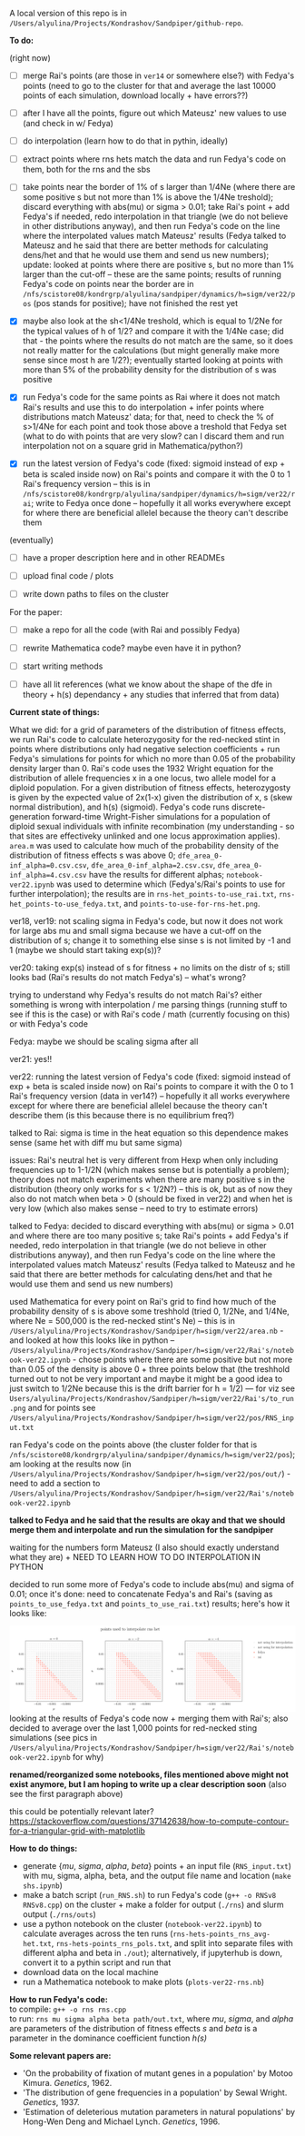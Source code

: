 A local version of this repo is in `/Users/alyulina/Projects/Kondrashov/Sandpiper/github-repo`.

**To do:**

(right now)

- [ ] merge Rai's points (are those in `ver14` or somewhere else?) with Fedya's points (need to go to the cluster for that and average the last 10000 points of each simulation, download locally + have errors??)
- [ ] after I have all the points, figure out which Mateusz' new values to use (and check in w/ Fedya)
- [ ] do interpolation (learn how to do that in pythin, ideally)
- [ ] extract points where rns hets match the data and run Fedya's code on them, both for the rns and the sbs  

- [ ] take points near the border of 1% of s larger than 1/4Ne (where there are some positive s but not more than 1% is above the 1/4Ne treshold); discard everything with abs(mu) or sigma > 0.01; take Rai's point + add Fedya's if needed, redo interpolation in that triangle (we do not believe in other distributions anyway), and then run Fedya's code on the line where the interpolated values match Mateusz' results (Fedya talked to Mateusz and he said that there are better methods for calculating dens/het and that he would use them and send us new numbers); update: looked at points where there are positive s, but no more than 1% larger than the cut-off – these are the same points; results of running Fedya's code on points near the border are in `/nfs/scistore08/kondrgrp/alyulina/sandpiper/dynamics/h=sigm/ver22/pos` (pos stands for positive); have not finished the rest yet
- [x] maybe also look at the sh<1/4Ne treshold, which is equal to 1/2Ne for the typical values of h of 1/2? and compare it with the 1/4Ne case; did that - the points where the results do not match are the same, so it does not really matter for the calculations (but might generally make more sense since most h are 1/2?); eventually started looking at points with more than 5% of the probability density for the distribution of s was positive
- [x] run Fedya's code for the same points as Rai where it does not match Rai's results and use this to do interpolation + infer points where distributions match Mateusz' data; for that, need to check the % of s>1/4Ne for each point and took those above a treshold that Fedya set (what to do with points that are very slow? can I discard them and run interpolation not on a square grid in Mathematica/python?)
- [x] run the latest version of Fedya's code (fixed: sigmoid instead of exp + beta is scaled inside now) on Rai's points and compare it with the 0 to 1 Rai's frequency version – this is in `/nfs/scistore08/kondrgrp/alyulina/sandpiper/dynamics/h=sigm/ver22/rai`; write to Fedya once done – hopefully it all works everywhere except for where there are beneficial allelel because the theory can't describe them


(eventually)
- [ ] have a proper description here and in other READMEs
- [ ] upload final code / plots
- [ ] write down paths to files on the cluster


For the paper:
- [ ] make a repo for all the code (with Rai and possibly Fedya)
- [ ] rewrite Mathematica code? maybe even have it in python?
- [ ] start writing methods 
- [ ] have all lit references (what we know about the shape of the dfe in theory + h(s) dependancy + any studies that inferred that from data)


**Current state of things:**

What we did: for a grid of parameters of the distribution of fitness effects, we run Rai's code to calculate heterozygosity for the red-necked stint in points where distributions only had negative selection coefficients + run Fedya's simulations for points for which no more than 0.05 of the probability density larger than 0. Rai's code uses the 1932 Wright equation for the distribution of allele frequencies x in a one locus, two allele model for a diploid population. For a given distribution of fitness effects, heterozygosty is given by the expected value of 2x(1-x) given the distribution of x, s (skew normal distribution), and h(s) (sigmoid). Fedya's code runs discrete-generation forward-time Wright-Fisher simulations for a population of diploid sexual individuals with infinite recombination (my understanding - so that sites are effectiveky unlinked and one locus approximation applies). `area.m` was used to calculate how much of the probability density of the distribution of fitness effects s was above 0; `dfe_area_0-inf_alpha=0.csv.csv`, `dfe_area_0-inf_alpha=2.csv.csv`, `dfe_area_0-inf_alpha=4.csv.csv` have the results for different alphas; `notebook-ver22.ipynb` was used to determine which (Fedya's/Rai's points to use for further interpolation); the results are in `rns-het_points-to-use_rai.txt`, `rns-het_points-to-use_fedya.txt`, and `points-to-use-for-rns-het.png`.

ver18, ver19: not scaling sigma in Fedya's code, but now it does not work for large abs mu and small sigma because we have a cut-off on the distribution of s; change it to something else sinse s is not limited by -1 and 1 (maybe we should start taking exp(s))?

ver20: taking exp(s) instead of s for fitness + no limits on the distr of s; still looks bad (Rai's results do not match Fedya's) – what's wrong?

trying to understand why Fedya's results do not match Rai's? either something is wrong with interpolation / me parsing things (running stuff to see if this is the case) or with Rai's code / math (currently focusing on this) or with Fedya's code 

Fedya: maybe we should be scaling sigma after all

ver21: yes!!

ver22: running the latest version of Fedya's code (fixed: sigmoid instead of exp + beta is scaled inside now) on Rai's points to compare it with the 0 to 1 Rai's frequency version (data in ver14?) – hopefully it all works everywhere except for where there are beneficial allelel because the theory can't describe them (is this because there is no equilibrium freq?)

talked to Rai: sigma is time in the heat equation so this dependence makes sense (same het with diff mu but same sigma)

issues: Rai's neutral het is very different from Hexp when only including frequencies up to 1-1/2N (which makes sense but is potentially a problem);
theory does not match experiments when there are many positive s in the distribution (theory only works for s < 1/2N?) – this is ok, but as of now they also do not match when beta > 0 (should be fixed in ver22) and when het is very low (which also makes sense – need to try to estimate errors)

talked to Fedya: decided to discard everything with abs(mu) or sigma > 0.01 and where there are too many positive s; take Rai's points + add Fedya's if needed, redo interpolation in that triangle (we do not believe in other distributions anyway), and then run Fedya's code on the line where the interpolated values match Mateusz' results (Fedya talked to Mateusz and he said that there are better methods for calculating dens/het and that he would use them and send us new numbers)

used Mathematica for every point on Rai's grid to find how much of the probability density of s is above some treshhold (tried 0, 1/2Ne, and 1/4Ne, where Ne = 500,000 is the red-necked stint's Ne) – this is in `/Users/alyulina/Projects/Kondrashov/Sandpiper/h=sigm/ver22/area.nb` - and looked at how this looks like in python – `/Users/alyulina/Projects/Kondrashov/Sandpiper/h=sigm/ver22/Rai's/notebook-ver22.ipynb` - chose points where there are some positive but not more than 0.05 of the density is above 0 + three points below that (the treshhold turned out to not be very important and maybe it might be a good idea to just switch to 1/2Ne because this is the drift barrier for h = 1/2) — for viz see `Users/alyulina/Projects/Kondrashov/Sandpiper/h=sigm/ver22/Rai's/to_run.png` and for points see `/Users/alyulina/Projects/Kondrashov/Sandpiper/h=sigm/ver22/pos/RNS_input.txt`

ran Fedya's code on the points above (the cluster folder for that is `/nfs/scistore08/kondrgrp/alyulina/sandpiper/dynamics/h=sigm/ver22/pos`); am looking at the results now (in `/Users/alyulina/Projects/Kondrashov/Sandpiper/h=sigm/ver22/pos/out/`) - need to add a section to `/Users/alyulina/Projects/Kondrashov/Sandpiper/h=sigm/ver22/Rai's/notebook-ver22.ipynb`

**talked to Fedya and he said that the results are okay and that we should merge them and interpolate and run the simulation for the sandpiper**  
  
waiting for the numbers form Mateusz (I also should exactly understand what they are) + NEED TO LEARN HOW TO DO INTERPOLATION IN PYTHON

decided to run some more of Fedya's code to include abs(mu) and sigma of 0.01; once it's done: need to concatenate Fedya's and Rai's (saving as `points_to_use_fedya.txt` and `points_to_use_rai.txt`) results; here's how it looks like:

![alt text](points-to-use-for-rns-het.png)
looking at the results of Fedya's code now + merging them with Rai's; also decided to average over the last 1,000 points for red-necked sting simulations (see pics in `/Users/alyulina/Projects/Kondrashov/Sandpiper/h=sigm/ver22/Rai's/notebook-ver22.ipynb` for why)

**renamed/reorganized some notebooks, files mentioned above might not exist anymore, but I am hoping to write up a clear description soon** (also see the first paragraph above) 

this could be potentially relevant later? https://stackoverflow.com/questions/37142638/how-to-compute-contour-for-a-triangular-grid-with-matplotlib


**How to do things:**
- generate {*mu*, *sigma*, *alpha*, *beta*} points + an input file (`RNS_input.txt`) with mu, sigma, alpha, beta, and the output file name and location (`make shs.ipynb`)
- make a batch script (`run_RNS.sh`) to run Fedya's code (`g++ -o RNSv8 RNSv8.cpp`) on the cluster + make a folder for output (`./rns`) and slurm output (`./rns/outs`)
- use a python notebook on the cluster (`notebook-ver22.ipynb`) to calculate averages across the ten runs (`rns-hets-points_rns_avg-het.txt`, `rns-hets-points_rns_pols.txt`, and split into separate files with different alpha and beta in `./out`); alternatively, if jupyterhub is down, convert it to a pythin script and run that 
- download data on the local machine
- run a Mathematica notebook to make plots (`plots-ver22-rns.nb`)


**How to run Fedya's code:**  
to compile: `g++ -o rns rns.cpp`  
to run: `rns mu sigma alpha beta path/out.txt`, where *mu*, *sigma*, and *alpha* are parameters of the distribution of fitness effects *s* and *beta* is a parameter in the dominance coefficient function *h(s)*  


**Some relevant papers are:**  
* 'On the probability of fixation of mutant genes in a population' by Motoo Kimura. *Genetics*, 1962.
* 'The distribution of gene frequencies in a population' by Sewal Wright. *Genetics*, 1937.
* 'Estimation of deleterious mutation parameters in natural populations' by Hong-Wen Deng and Michael Lynch. *Genetics*, 1996.
